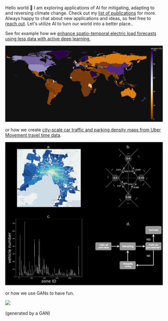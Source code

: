 Hello world 👋 I am exploring applications of AI for mitigating, adapting to and reversing climate change. Check out my [list of publications](https://scholar.google.com/citations?user=bC7mSGUAAAAJ&hl) for more. Always happy to chat about new applications and ideas, so feel free to [reach out](https://usys.ethz.ch/personen/profil.MjEzNzU5.TGlzdC82MzcsMzIwMTk3MjIy.html). Let's utilize AI to turn our world into a better place..



See for example how we [enhance spatio-temporal electric load forecasts using less data with active deep learning](https://www.nature.com/articles/s42256-022-00552-x),

<img src="/plotly_dark_4.png" />


or how we create [city-scale car traffic and parking density maps from Uber Movement travel time data](https://www.nature.com/articles/s41597-019-0159-6).

<img src="/MethodFigure.png" />

or how we use GANs to have fun. 

![](https://github.com/ArsamAryandoust/ArsamAryandoust/blob/master/rollover.gif)

(<!--not-->generated by a GAN)
